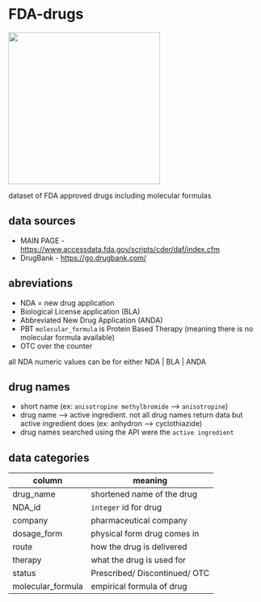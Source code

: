 # FDA-drugs 

<img src="https://imgs.search.brave.com/MkngS6eksTucRa-f6JVOHziuWe5SWDFnVdWWKPn-CbE/rs:fit:860:0:0:0/g:ce/aHR0cHM6Ly93d3cu/cG5nbWFydC5jb20v/ZmlsZXMvMjMvRmRh/LUxvZ28tUE5HLVBo/b3Rvcy5wbmc" height=300>

dataset of FDA approved drugs including molecular formulas


## data sources

- MAIN PAGE - https://www.accessdata.fda.gov/scripts/cder/daf/index.cfm
- DrugBank  - https://go.drugbank.com/

## abreviations

- NDA = new drug application  
- Biological License application (BLA) 
- Abbreviated New Drug Application (ANDA)
- PBT `molecular_formula` is Protein Based Therapy (meaning there is no molecular formula available)
- OTC over the counter 


all NDA numeric values can be for either NDA | BLA | ANDA

## drug names

- short name (ex: `anisotropine methylbromide` --> `anisotropine`)
- drug name --> active ingredient. not all drug names return data but active ingredient does (ex: anhydron --> cyclothiazide)
- drug names searched using the API were the `active ingredient` 

## data categories

| column            | meaning                    |
|-------------------|----------------------------|
| drug_name         | shortened name of the drug |
| NDA_id            | `integer` id for drug      |
| company           | pharmaceutical company     |
| dosage_form       | physical form drug comes in |
| route             | how the drug is delivered  |
| therapy           | what the drug is used for  |
| status            | Prescribed/ Discontinued/ OTC |
| molecular_formula | empirical formula of drug   |


